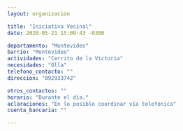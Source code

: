 ```yaml
---
layout: organizacion

title: "Iniciativa Vecinal"
date: 2020-05-21 15:09:43 -0300

departamento: "Montevideo"
barrio: "Montevideo"
actividades: "Cerrito de la Victoria"
necesidades: "Olla"
telefono_contacto: ""
direccion: "092933742"

otros_contactos: ""
horario: "Durante el día."
aclaraciones: "En lo posible coordinar vía telefónica"
cuenta_bancaria: ""

---
```

